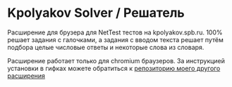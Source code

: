 # Kpolyakov Solver / Решатель

Расширение для брузера для NetTest тестов на kpolyakov.spb.ru. 100% решает задания с галочками, а задания с вводом текста решает путём подбора целые числовые ответы и некоторые слова из словаря.

Расширение работает только для chromium браузеров. За инструкцией установки в гифках можете обратиться к [репозиторию моего другого расширения](https://github.com/AriesAlex/yandex-music-30min-remover)
